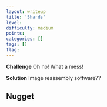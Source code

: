```yaml
---
layout: writeup
title: 'Shards'
level:
difficulty: medium
points:
categories: []
tags: []
flag:
---
```

**Challenge**
Oh no! What a mess!

**Solution**
Image reassembly software??

## Nugget


